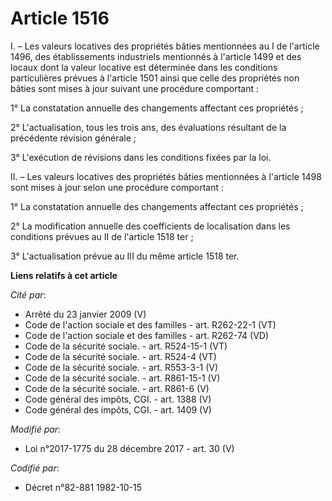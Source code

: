 # Article 1516

I. – Les valeurs locatives des propriétés bâties mentionnées au I de l'article 1496, des établissements industriels
mentionnés à l'article 1499 et des locaux dont la valeur locative est déterminée dans les conditions particulières prévues à
l'article 1501 ainsi que celle des propriétés non bâties sont mises à jour suivant une procédure comportant :

1° La constatation annuelle des changements affectant ces propriétés ;

2° L'actualisation, tous les trois ans, des évaluations résultant de la précédente révision générale ;

3° L'exécution de révisions dans les conditions fixées par la loi.

II. – Les valeurs locatives des propriétés bâties mentionnées à l'article 1498 sont mises à jour selon une procédure
comportant :

1° La constatation annuelle des changements affectant ces propriétés ;

2° La modification annuelle des coefficients de localisation dans les conditions prévues au II de l'article 1518 ter ;

3° L'actualisation prévue au III du même article 1518 ter.

**Liens relatifs à cet article**

_Cité par_:

  - Arrêté du 23 janvier 2009 (V)
  - Code de l'action sociale et des familles - art. R262-22-1 (VT)
  - Code de l'action sociale et des familles - art. R262-74 (VD)
  - Code de la sécurité sociale. - art. R524-15-1 (VT)
  - Code de la sécurité sociale. - art. R524-4 (VT)
  - Code de la sécurité sociale. - art. R553-3-1 (V)
  - Code de la sécurité sociale. - art. R861-15-1 (V)
  - Code de la sécurité sociale. - art. R861-6 (V)
  - Code général des impôts, CGI. - art. 1388 (V)
  - Code général des impôts, CGI. - art. 1409 (V)

_Modifié par_:

  - Loi n°2017-1775 du 28 décembre 2017 - art. 30 (V)

_Codifié par_:

  - Décret n°82-881 1982-10-15

